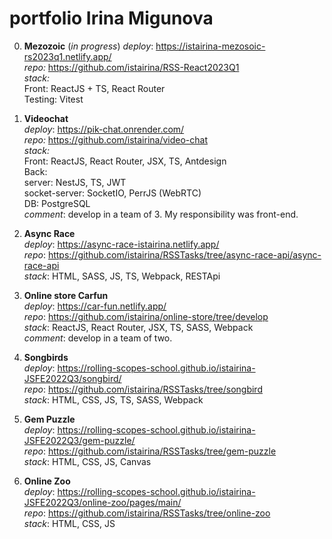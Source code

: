 # portfolio Irina Migunova

0. **Mezozoic**  (_in progress_)
  _deploy_: https://istairina-mezosoic-rs2023q1.netlify.app/  
  _repo:_ https://github.com/istairina/RSS-React2023Q1  
  _stack:_  
    Front: ReactJS + TS, React Router  
    Testing: Vitest  

 1. **Videochat**  
  _deploy_: https://pik-chat.onrender.com/  
  _repo:_ https://github.com/istairina/video-chat  
  _stack:_  
    Front: ReactJS, React Router, JSX, TS, Antdesign  
    Back:  
      server: NestJS, TS, JWT  
      socket-server: SocketIO, PerrJS (WebRTC)  
    DB: PostgreSQL  
  _comment_: develop in a team of 3. My responsibility was front-end.   
  
 2. **Async Race**  
  _deploy_: https://async-race-istairina.netlify.app/  
  _repo_: https://github.com/istairina/RSSTasks/tree/async-race-api/async-race-api  
  _stack_: HTML, SASS, JS, TS, Webpack, RESTApi  
  
 3. **Online store Carfun**  
  _deploy_: https://car-fun.netlify.app/  
  _repo_: https://github.com/istairina/online-store/tree/develop  
  _stack_: ReactJS, React Router, JSX, TS, SASS, Webpack  
  _comment_: develop in a team of two.  
  
 4. **Songbirds**  
  _deploy_: https://rolling-scopes-school.github.io/istairina-JSFE2022Q3/songbird/  
  _repo_: https://github.com/istairina/RSSTasks/tree/songbird  
  _stack_: HTML, CSS, JS, TS, SASS, Webpack  
  
 5. **Gem Puzzle**  
  _deploy_: https://rolling-scopes-school.github.io/istairina-JSFE2022Q3/gem-puzzle/  
  _repo_: https://github.com/istairina/RSSTasks/tree/gem-puzzle  
  _stack_: HTML, CSS, JS, Canvas  
  
 6. **Online Zoo**  
  _deploy_: https://rolling-scopes-school.github.io/istairina-JSFE2022Q3/online-zoo/pages/main/  
  _repo_: https://github.com/istairina/RSSTasks/tree/online-zoo  
  _stack_: HTML, CSS, JS  
  
